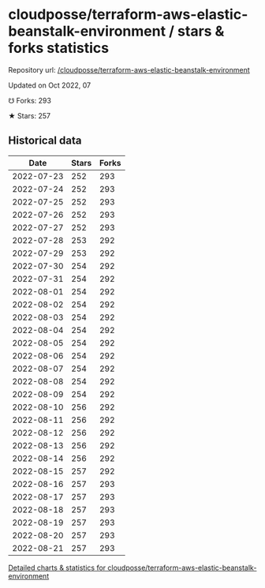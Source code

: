 # cloudposse/terraform-aws-elastic-beanstalk-environment / stars & forks statistics

Repository url: [/cloudposse/terraform-aws-elastic-beanstalk-environment](https://github.com/cloudposse/terraform-aws-elastic-beanstalk-environment)

Updated on Oct 2022, 07

☋ Forks: 293

★ Stars: 257

## Historical data
| Date | Stars | Forks |
|------|-------|-------|
| 2022-07-23 | 252 | 293 | 
| 2022-07-24 | 252 | 293 | 
| 2022-07-25 | 252 | 293 | 
| 2022-07-26 | 252 | 293 | 
| 2022-07-27 | 252 | 293 | 
| 2022-07-28 | 253 | 292 | 
| 2022-07-29 | 253 | 292 | 
| 2022-07-30 | 254 | 292 | 
| 2022-07-31 | 254 | 292 | 
| 2022-08-01 | 254 | 292 | 
| 2022-08-02 | 254 | 292 | 
| 2022-08-03 | 254 | 292 | 
| 2022-08-04 | 254 | 292 | 
| 2022-08-05 | 254 | 292 | 
| 2022-08-06 | 254 | 292 | 
| 2022-08-07 | 254 | 292 | 
| 2022-08-08 | 254 | 292 | 
| 2022-08-09 | 254 | 292 | 
| 2022-08-10 | 256 | 292 | 
| 2022-08-11 | 256 | 292 | 
| 2022-08-12 | 256 | 292 | 
| 2022-08-13 | 256 | 292 | 
| 2022-08-14 | 256 | 292 | 
| 2022-08-15 | 257 | 292 | 
| 2022-08-16 | 257 | 293 | 
| 2022-08-17 | 257 | 293 | 
| 2022-08-18 | 257 | 293 | 
| 2022-08-19 | 257 | 293 | 
| 2022-08-20 | 257 | 293 | 
| 2022-08-21 | 257 | 293 | 


[Detailed charts & statistics for cloudposse/terraform-aws-elastic-beanstalk-environment](https://reviewgithub.com/rep/cloudposse/terraform-aws-elastic-beanstalk-environment)
